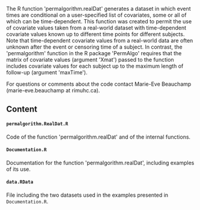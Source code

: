 The R function 'permalgorithm.realDat' generates a dataset in which event times are conditional on a user-specified list of covariates, some or all of which can be time-dependent. This function was created to permit the use of covariate values taken from a real-world dataset with time-dependent covariate values known up to different time points for different subjects. Note that time-dependent covariate values from a real-world data are often unknown after the event or censoring time of a subject. In contrast, the 'permalgorithm' function in the R package 'PermAlgo' requires that the matrix of covariate values (argument 'Xmat') passed to the function includes covariate values for each subject up to the maximum length of follow-up (argument 'maxTime'). 

For questions or comments about the code contact Marie-Eve Beauchamp (marie-eve.beauchamp at rimuhc.ca).

## Content

#### `permalgorithm.RealDat.R`
Code of the function 'permalgorithm.realDat' and of the internal functions.

#### `Documentation.R`
Documentation for the function 'permalgorithm.realDat', including examples of its use.

#### `data.RData`
File including the two datasets used in the examples presented in `Documentation.R`. 
